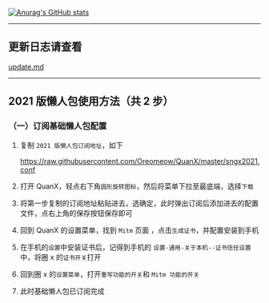 [![Anurag's GitHub stats](https://github-readme-stats.vercel.app/api?username=Oreomeow)](https://github.com/anuraghazra/github-readme-stats)

---

## 更新日志请查看

[update.md](https://github.com/Oreomeow/QuanX/blob/master/update.md)

---

## 2021 版懒人包使用方法（共 2 步）

### （一）订阅基础懒人包配置

1. 复制 `2021 版懒人包订阅地址`，如下

    <https://raw.githubusercontent.com/Oreomeow/QuanX/master/sngx2021.conf>

2. 打开 QuanX，轻点右下角`圆形旋转图标`，然后将菜单下拉至最底端，选择`下载`
  
3. 将第一步复制的订阅地址粘贴进去，选确定，此时弹出订阅后添加进去的配置文件，点右上角的保存按钮保存即可

4. 回到 QuanX 的设置菜单，找到 `Mitm` 页面 ，点击`生成证书`，并配置安装到手机

5. 在手机的`设置`中安装证书后，记得到手机的 `设置-通用-关于本机--证书信任设置`中，将圈 x 的`证书开关`打开

6. 回到圈 x 的`设置菜单`，打开`重写功能的开关`和 `Mitm 功能的开关`

7. 此时基础懒人包已订阅完成
